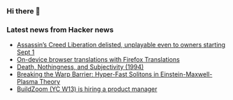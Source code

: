 ### Hi there 👋

<!--
**arashid-sh/arashid-sh** is a ✨ _special_ ✨ repository because its `README.md` (this file) appears on your GitHub profile.

Here are some ideas to get you started:

- 🔭 I’m currently working on ...
- 🌱 I’m currently learning ...
- 👯 I’m looking to collaborate on ...
- 🤔 I’m looking for help with ...
- 💬 Ask me about ...
- 📫 How to reach me: ...
- 😄 Pronouns: ...
- ⚡ Fun fact: ...
-->

### Latest news from Hacker news
<!-- BLOG-POST-LIST:START -->
- [Assassin’s Creed Liberation delisted, unplayable even to owners starting Sept 1](https://mp1st.com/news/report-assassins-creed-liberation-delisted-to-be-unplayable-even-to-owners-starting-september-1-on-steam)
- [On-device browser translations with Firefox Translations](https://www.ctrl.blog/entry/firefox-translations.html)
- [Death, Nothingness, and Subjectivity &lpar;1994&rpar;](https://www.naturalism.org/philosophy/death/death-nothingness-and-subjectivity)
- [Breaking the Warp Barrier: Hyper-Fast Solitons in Einstein-Maxwell-Plasma Theory](https://arxiv.org/abs/2006.07125)
- [BuildZoom &lpar;YC W13&rpar; is hiring a product manager](https://jobs.lever.co/buildzoom)
<!-- BLOG-POST-LIST:END -->
